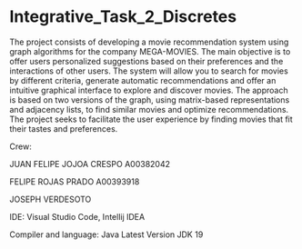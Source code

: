 # Integrative_Task_2_Discretes

The project consists of developing a movie recommendation system using graph algorithms for the company MEGA-MOVIES. The main objective is to offer users personalized suggestions based on their preferences and the interactions of other users. The system will allow you to search for movies by different criteria, generate automatic recommendations and offer an intuitive graphical interface to explore and discover movies. The approach is based on two versions of the graph, using matrix-based representations and adjacency lists, to find similar movies and optimize recommendations. The project seeks to facilitate the user experience by finding movies that fit their tastes and preferences.

Crew:

JUAN FELIPE JOJOA CRESPO A00382042

FELIPE ROJAS PRADO A00393918

JOSEPH VERDESOTO 

IDE: Visual Studio Code, Intellij IDEA

Compiler and language: Java Latest Version JDK 19
